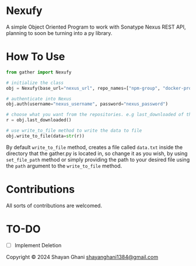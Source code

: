 # Nexufy
A simple Object Oriented Program to work with Sonatype Nexus REST API, planning to soon be turning into a py library.


# How To Use

```python
from gather import Nexufy

# initialize the class
obj = Nexufy(base_url="nexus_url", repo_names=["npm-group", "docker-proxy"])

# authenticate into Nexus
obj.auth(username="nexus_username", password="nexus_password")

# choose what you want from the repositories. e.g last_downloaded of the packages
r = obj.last_downloaded()

# use write_to_file method to write the data to file
obj.write_to_file(data=str(r))

```
By default `write_to_file` method, creates a file called `data.txt` inside the directory that the gather.py is located in, so change it as you wish, by using `set_file_path` method or simply providing the path to your desired file using the `path` argument to the `write_to_file` method. 


# Contributions
All sorts of contributions are welcomed.

# TO-DO
- [ ] Implement Deletion

Copyright © 2024 Shayan Ghani shayanghani1384@gmail.com

